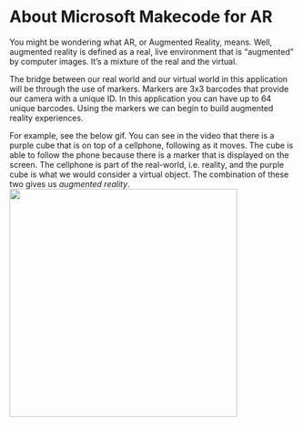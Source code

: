 # About Microsoft Makecode for AR

You might be wondering what AR, or Augmented Reality, means. Well, augmented reality is defined as a real, live environment that is “augmented” by computer images. It’s a mixture of the real and the virtual.  

The bridge between our real world and our virtual world in this application will be through the use of markers. Markers are 3x3 barcodes that provide our camera with a unique ID. In this application you can have up to 64 unique barcodes.
Using the markers we can begin to build augmented reality experiences.

For example, see the below gif. You can see in the video that there is a purple cube that is on top of a cellphone, following as it moves. The cube is able to follow the phone because there is a marker that is displayed on the screen. The cellphone is part of the real-world, i.e. reality, and the purple cube is what we would consider a virtual object. The combination of these two gives us _augmented reality_.
<img src="https://github.com/Microsoft/pxt-ar/blob/master/docs/static/purple_cube.gif" width="400">  
